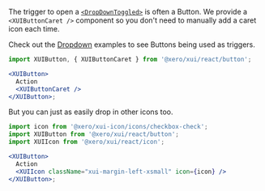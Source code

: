The trigger to open a [`<DropDownToggled>`](#dropdown) is often a Button. We provide a `<XUIButtonCaret />` component so you don't need to manually add a caret icon each time.

Check out the [Dropdown](#dropdown) examples to see Buttons being used as triggers.

```jsx harmony
import XUIButton, { XUIButtonCaret } from '@xero/xui/react/button';

<XUIButton>
  Action
  <XUIButtonCaret />
</XUIButton>;
```

But you can just as easily drop in other icons too.

```jsx harmony
import icon from '@xero/xui-icon/icons/checkbox-check';
import XUIButton from '@xero/xui/react/button';
import XUIIcon from '@xero/xui/react/icon';

<XUIButton>
  Action
  <XUIIcon className="xui-margin-left-xsmall" icon={icon} />
</XUIButton>;
```
